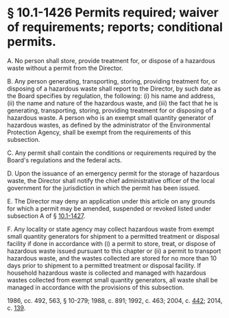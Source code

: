 # § 10.1-1426 Permits required; waiver of requirements; reports; conditional permits.

<p>A. No person shall store, provide treatment for, or dispose of a hazardous waste without a permit from the Director.</p><p>B. Any person generating, transporting, storing, providing treatment for, or disposing of a hazardous waste shall report to the Director, by such date as the Board specifies by regulation, the following: (i) his name and address, (ii) the name and nature of the hazardous waste, and (iii) the fact that he is generating, transporting, storing, providing treatment for or disposing of a hazardous waste. A person who is an exempt small quantity generator of hazardous wastes, as defined by the administrator of the Environmental Protection Agency, shall be exempt from the requirements of this subsection.</p><p>C. Any permit shall contain the conditions or requirements required by the Board's regulations and the federal acts.</p><p>D. Upon the issuance of an emergency permit for the storage of hazardous waste, the Director shall notify the chief administrative officer of the local government for the jurisdiction in which the permit has been issued.</p><p>E. The Director may deny an application under this article on any grounds for which a permit may be amended, suspended or revoked listed under subsection A of § <a href='http://law.lis.virginia.gov/vacode/10.1-1427/'>10.1-1427</a>.</p><p>F. Any locality or state agency may collect hazardous waste from exempt small quantity generators for shipment to a permitted treatment or disposal facility if done in accordance with (i) a permit to store, treat, or dispose of hazardous waste issued pursuant to this chapter or (ii) a permit to transport hazardous waste, and the wastes collected are stored for no more than 10 days prior to shipment to a permitted treatment or disposal facility. If household hazardous waste is collected and managed with hazardous wastes collected from exempt small quantity generators, all waste shall be managed in accordance with the provisions of this subsection.</p><p>1986, cc. 492, 563, § 10-279; 1988, c. 891; 1992, c. 463; 2004, c. <a href='http://lis.virginia.gov/cgi-bin/legp604.exe?041+ful+CHAP0442'>442</a>; 2014, c. <a href='http://lis.virginia.gov/cgi-bin/legp604.exe?141+ful+CHAP0139'>139</a>.</p>